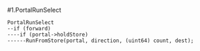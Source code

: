 #1.PortalRunSelect

```
PortalRunSelect
--if (forward)
----if (portal->holdStore)
------RunFromStore(portal, direction, (uint64) count, dest);
```